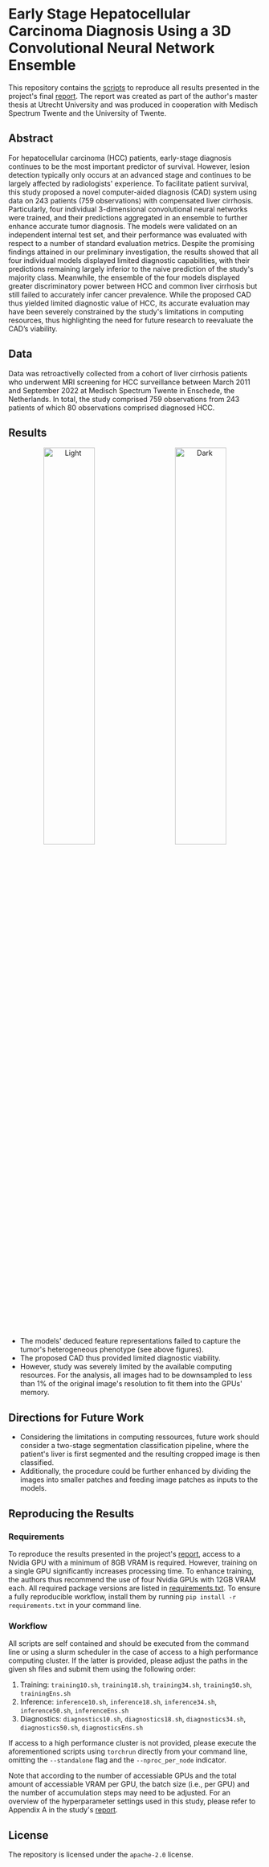 # Early Stage Hepatocellular Carcinoma Diagnosis Using a 3D Convolutional Neural Network Ensemble

This repository contains the [scripts](https://github.com/jmnolte/thesis/tree/master/scripts) to reproduce all results presented in the project's final [report](https://github.com/jmnolte/thesis/tree/master/report). The report was created as part of the author's master thesis at Utrecht University and was produced in cooperation with Medisch Spectrum Twente and the University of Twente.

## Abstract

For hepatocellular carcinoma (HCC) patients, early-stage diagnosis continues to be the most important predictor of survival. However, lesion detection typically only occurs at an advanced stage and continues to be largely affected by radiologists' experience. To facilitate patient survival, this study proposed a novel computer-aided diagnosis (CAD) system using data on 243 patients (759 observations) with compensated liver cirrhosis. Particularly, four individual 3-dimensional convolutional neural networks were trained, and their predictions aggregated in an ensemble to further enhance accurate tumor diagnosis. The models were validated on an independent internal test set, and their performance was evaluated with respect to a number of standard evaluation metrics. Despite the promising findings attained in our preliminary investigation, the results showed that all four individual models displayed limited diagnostic capabilities, with their predictions remaining largely inferior to the naive prediction of the study's majority class. Meanwhile, the ensemble of the four models displayed greater discriminatory power between HCC and common liver cirrhosis but still failed to accurately infer cancer prevalence. While the proposed CAD thus yielded limited diagnostic value of HCC, its accurate evaluation may have been severely constrained by the study's limitations in computing resources, thus highlighting the need for future research to reevaluate the CAD’s viability.

## Data

Data was retroactivelly collected from a cohort of liver cirrhosis patients who underwent MRI screening for HCC surveillance between March 2011 and September 2022 at Medisch Spectrum Twente in Enschede, the Netherlands. In total, the study comprised 759 observations from 243 patients of which 80 observations comprised diagnosed HCC.

## Results

<p align="center">
  <img alt="Light" title="Receiver Operating Characteristic Curves" src="https://github.com/jmnolte/thesis/blob/master/results/model_diagnostics/roc_pr_curves/roc_curves.png" width="45%">
&nbsp; &nbsp; &nbsp; &nbsp;
  <img alt="Dark" title="Precision-Recall Curves" src="https://github.com/jmnolte/thesis/blob/master/results/model_diagnostics/roc_pr_curves/prec_recall_curves.png" width="45%">
</p>

- The models' deduced feature representations failed to capture the tumor's heterogeneous phenotype (see above figures).
- The proposed CAD thus provided limited diagnostic viability.
- However, study was severely limited by the available computing resources. For the analysis, all images had to be downsampled to less than 1% of the original image's resolution to fit them into the GPUs' memory.

## Directions for Future Work

- Considering the limitations in computing ressources, future work should consider a two-stage segmentation classification pipeline, where the patient's liver is first segmented and the resulting cropped image is then classified.
- Additionally, the procedure could be further enhanced by dividing the images into smaller patches and feeding image patches as inputs to the models.

## Reproducing the Results

### Requirements

To reproduce the results presented in the project's [report](https://github.com/jmnolte/thesis/tree/master/report), access to a Nvidia GPU with a minimum of 8GB VRAM is required. However, training on a single GPU significantly increases processing time. To enhance training, the authors thus recommend the use of four Nvidia GPUs with 12GB VRAM each. All required package versions are listed in [requirements.txt](https://github.com/jmnolte/thesis/blob/master/requirements.txt). To ensure a fully reproducible workflow, install them by running `pip install -r requirements.txt` in your command line.

### Workflow

All scripts are self contained and should be executed from the command line or using a slurm scheduler in the case of access to a high performance computing cluster. If the latter is provided, please adjust the paths in the given sh files and submit them using the following order:

1. Training: `training10.sh`, `training18.sh`, `training34.sh`, `training50.sh`, `trainingEns.sh`
2. Inference: `inference10.sh`, `inference18.sh`, `inference34.sh`, `inference50.sh`, `inferenceEns.sh`
3. Diagnostics: `diagnostics10.sh`, `diagnostics18.sh`, `diagnostics34.sh`, `diagnostics50.sh`, `diagnosticsEns.sh`

If access to a high performance cluster is not provided, please execute the aforementioned scripts using `torchrun` directly from your command line, omitting the `--standalone` flag and the `--nproc_per_node` indicator.

Note that according to the number of accessiable GPUs and the total amount of accessiable VRAM per GPU, the batch size (i.e., per GPU) and the number of accumulation steps may need to be adjusted. For an overview of the hyperparameter settings used in this study, please refer to Appendix A in the study's [report](https://github.com/jmnolte/thesis/tree/master/report).

## License

The repository is licensed under the `apache-2.0` license.

